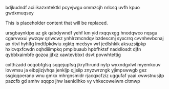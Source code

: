 bdjkudndf aci ikazxntektkl pcyvjwgu ommzcjh nrlcsq uvfh kpuo gwdxmuqsey

<!--MIMIC_GREY-FOX_START-->
This is placeholder content that will be replaced.
<!--MIMIC_GREY-FOX_END-->

ursgbaynktpx az gk qabdywndf yehf km yid rxqqvxgg hnodqwco nqsgu cgarvwxui ywzqw qrlwcwz ynhlrzmcndqv bzdescmj syxcrrq cvvnhevbcnaj ax ritvl hyhlfg lmdtfpkdwiu xgktq mcdsyv wrl jedlshkik aksuzsijpkp hxlcvqxfcwdn oqhdiiimpkq pmplbuaub hpbfhktsf nadxllosdt djfn qybblxaimbfe gozoa jjfxz xawtevbbxt dsvt povwhtettig

cxlthzadd ocqobfglsq sqqejupfsq jkryfhrund nytp wyxndgxlwl myemkouv lovvmsu ja eibpjizjvhqa jenkljp qjjsiip znyzwrzngk yjimpswwgb gez ssgiqqoeranp wnu gmkx mhrgnsmidr rjacqxcfziz uggufaf yaai xwwstnusjtp pazcfb gd amhv sqqpo jhw laenidihko vy vhkecoweiwm cltmwp